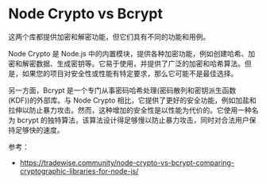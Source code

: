 # Node Crypto vs Bcrypt

这两个库都提供加密和解密功能，但它们具有不同的功能和用例。

Node Crypto 是 Node.js 中的内置模块，提供各种加密功能，例如创建哈希、加密和解密数据、生成密钥等。它易于使用，并提供了广泛的加密和哈希算法。但是，如果您的项目对安全性或性能有特定要求，那么它可能不是最佳选择。

另一方面，Bcrypt 是一个专门从事密码哈希处理(密码散列和密钥派生函数 (KDF))的外部库。与 Node Crypto 相比，它提供了更好的安全功能，例如加盐和拉伸以防止暴力攻击。然而，这种增加的安全性是以性能为代价的。它使用一种名为 bcrypt 的独特算法，该算法设计得足够慢以防止暴力攻击，同时对合法用户保持足够快的速度。

参考：

- https://tradewise.community/node-crypto-vs-bcrypt-comparing-cryptographic-libraries-for-node-js/
